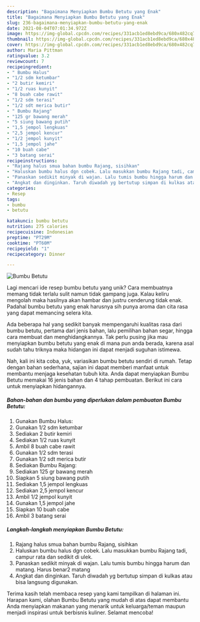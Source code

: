```yaml
---
description: "Bagaimana Menyiapkan Bumbu Betutu yang Enak"
title: "Bagaimana Menyiapkan Bumbu Betutu yang Enak"
slug: 236-bagaimana-menyiapkan-bumbu-betutu-yang-enak
date: 2021-08-04T07:01:34.972Z
image: https://img-global.cpcdn.com/recipes/331acb1ed8ebd9ca/680x482cq70/bumbu-betutu-foto-resep-utama.jpg
thumbnail: https://img-global.cpcdn.com/recipes/331acb1ed8ebd9ca/680x482cq70/bumbu-betutu-foto-resep-utama.jpg
cover: https://img-global.cpcdn.com/recipes/331acb1ed8ebd9ca/680x482cq70/bumbu-betutu-foto-resep-utama.jpg
author: Maria Pittman
ratingvalue: 3.2
reviewcount: 7
recipeingredient:
- " Bumbu Halus"
- "1/2 sdm ketumbar"
- "2 butir kemiri"
- "1/2 ruas kunyit"
- "8 buah cabe rawit"
- "1/2 sdm terasi"
- "1/2 sdt merica butir"
- " Bumbu Rajang"
- "125 gr bawang merah"
- "5 siung bawang putih"
- "1,5 jempol lengkuas"
- "2,5 jempol kencur"
- "1/2 jempol kunyit"
- "1,5 jempol jahe"
- "10 buah cabe"
- "3 batang serai"
recipeinstructions:
- "Rajang halus smua bahan bumbu Rajang, sisihkan"
- "Haluskan bumbu halus dgn cobek. Lalu masukkan bumbu Rajang tadi, campur rata dan sedikit di ulek."
- "Panaskan sedikit minyak di wajan. Lalu tumis bumbu hingga harum dan matang. Harus benar2 matang"
- "Angkat dan dinginkan. Taruh diwadah yg bertutup simpan di kulkas atau bisa langsung digunakan."
categories:
- Resep
tags:
- bumbu
- betutu

katakunci: bumbu betutu 
nutrition: 275 calories
recipecuisine: Indonesian
preptime: "PT29M"
cooktime: "PT60M"
recipeyield: "1"
recipecategory: Dinner

---
```



![Bumbu Betutu](https://img-global.cpcdn.com/recipes/331acb1ed8ebd9ca/680x482cq70/bumbu-betutu-foto-resep-utama.jpg)

Lagi mencari ide resep bumbu betutu yang unik? Cara membuatnya memang tidak terlalu sulit namun tidak gampang juga. Kalau keliru mengolah maka hasilnya akan hambar dan justru cenderung tidak enak. Padahal bumbu betutu yang enak harusnya sih punya aroma dan cita rasa yang dapat memancing selera kita.

Ada beberapa hal yang sedikit banyak mempengaruhi kualitas rasa dari bumbu betutu, pertama dari jenis bahan, lalu pemilihan bahan segar, hingga cara membuat dan menghidangkannya. Tak perlu pusing jika mau menyiapkan bumbu betutu yang enak di mana pun anda berada, karena asal sudah tahu triknya maka hidangan ini dapat menjadi suguhan istimewa.




Nah, kali ini kita coba, yuk, variasikan bumbu betutu sendiri di rumah. Tetap dengan bahan sederhana, sajian ini dapat memberi manfaat untuk membantu menjaga kesehatan tubuh kita. Anda dapat menyiapkan Bumbu Betutu memakai 16 jenis bahan dan 4 tahap pembuatan. Berikut ini cara untuk menyiapkan hidangannya.

<!--inarticleads1-->

##### Bahan-bahan dan bumbu yang diperlukan dalam pembuatan Bumbu Betutu:

1. Gunakan  Bumbu Halus:
1. Gunakan 1/2 sdm ketumbar
1. Sediakan 2 butir kemiri
1. Sediakan 1/2 ruas kunyit
1. Ambil 8 buah cabe rawit
1. Gunakan 1/2 sdm terasi
1. Gunakan 1/2 sdt merica butir
1. Sediakan  Bumbu Rajang:
1. Sediakan 125 gr bawang merah
1. Siapkan 5 siung bawang putih
1. Sediakan 1,5 jempol lengkuas
1. Sediakan 2,5 jempol kencur
1. Ambil 1/2 jempol kunyit
1. Gunakan 1,5 jempol jahe
1. Siapkan 10 buah cabe
1. Ambil 3 batang serai




<!--inarticleads2-->

##### Langkah-langkah menyiapkan Bumbu Betutu:

1. Rajang halus smua bahan bumbu Rajang, sisihkan
1. Haluskan bumbu halus dgn cobek. Lalu masukkan bumbu Rajang tadi, campur rata dan sedikit di ulek.
1. Panaskan sedikit minyak di wajan. Lalu tumis bumbu hingga harum dan matang. Harus benar2 matang
1. Angkat dan dinginkan. Taruh diwadah yg bertutup simpan di kulkas atau bisa langsung digunakan.




Terima kasih telah membaca resep yang kami tampilkan di halaman ini. Harapan kami, olahan Bumbu Betutu yang mudah di atas dapat membantu Anda menyiapkan makanan yang menarik untuk keluarga/teman maupun menjadi inspirasi untuk berbisnis kuliner. Selamat mencoba!
